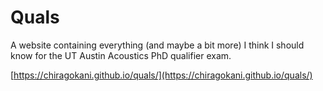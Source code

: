 # Quals 
A website containing everything (and maybe a bit more) I think I should know for the UT Austin Acoustics PhD qualifier exam.

[https://chiragokani.github.io/quals/](https://chiragokani.github.io/quals/)
